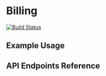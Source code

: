 # Billing  
[![Build Status](https://travis-ci.org/Quota-Billing/Billing.svg?branch=master)](https://travis-ci.org/Quota-Billing/Billing)

## Example Usage


## API Endpoints Reference
